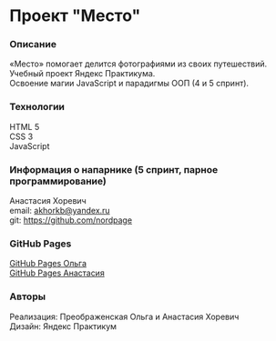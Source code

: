 # Проект "Место"

### Описание
«Место» помогает делится фотографиями из своих путешествий.    
Учебный проект Яндекс Практикума.    
Освоение магии JavaScript и парадигмы ООП (4 и 5 спринт).

### Технологии
HTML 5    
CSS 3    
JavaScript

### Информация о напарнике (5 спринт, парное программирование)
Анастасия Хоревич    
email: akhorkb@yandex.ru    
git: https://github.com/nordpage

### GitHub Pages
[GitHub Pages Ольга](https://olga-preob.github.io/mesto-project/)    
[GitHub Pages Анастасия](https://nordpage.github.io/mesto-project/)

### Авторы
Реализация: Преображенская Ольга и Анастасия Хоревич    
Дизайн: Яндекс Практикум